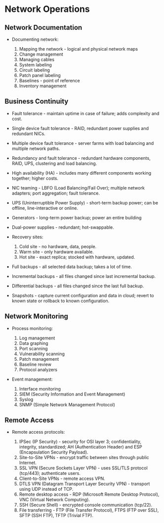 # Network Operations

## Network Documentation

* Documenting network:

    1. Mapping the network - logical and physical network maps
    2. Change management
    3. Managing cables
    4. System labeling
    5. Circuit labeling
    6. Patch panel labeling
    7. Baselines - point of reference
    8. Inventory management

## Business Continuity

* Fault tolerance - maintain uptime in case of failure; adds complexity and cost.

* Single device fault tolerance - RAID, redundant power supplies and redundant NICs.

* Multiple device fault tolerance - server farms with load balancing and multiple network paths.

* Redundancy and fault tolerance - redundant hardware components, RAID, UPS, clustering and load balancing.

* High availability (HA) - includes many different components working together; higher costs.

* NIC teaming - LBFO (Load Balancing/Fail Over); multiple network adapters; port aggregation; fault tolerance.

* UPS (Uninterruptible Power Supply) - short-term backup power; can be offline, line-interactive or online.

* Generators - long-term power backup; power an entire building

* Dual-power supplies - redundant; hot-swappable.

* Recovery sites:

    1. Cold site - no hardware, data, people.
    2. Warm site - only hardware available.
    3. Hot site - exact replica; stocked with hardware, updated.

* Full backups - all selected data backup; takes a lot of time.

* Incremental backups - all files changed since last incremental backup.

* Differential backups - all files changed since the last full backup.

* Snapshots - capture current configuration and data in cloud; revert to known state or rollback to known configuration.

## Network Monitoring

* Process monitoring:

    1. Log management
    2. Data graphing
    3. Port scanning
    4. Vulnerability scanning
    5. Patch management
    6. Baseline review
    7. Protocol analyzers

* Event management:

    1. Interface monitoring
    2. SIEM (Security Information and Event Management)
    3. Syslog
    4. SNMP (Simple Network Management Protocol)

## Remote Access

* Remote access protocols:

    1. IPSec (IP Security) - security for OSI layer 3; confidentiality, integrity, standardized; AH (Authentication Header) and ESP (Encapsulation Security Payload).
    2. Site-to-Site VPNs - encrypt traffic between sites through public Internet.
    3. SSL VPN (Secure Sockets Layer VPN) - uses SSL/TLS protocol (tcp/443); authenticate users.
    4. Client-to-Site VPNs - remote access VPN.
    5. DTLS VPN (Datagram Transport Layer Security VPN) - transport using UDP instead of TCP.
    6. Remote desktop access - RDP (Microsoft Remote Desktop Protocol), VNC (Virtual Network Computing).
    7. SSH (Secure Shell) - encrypted console communication (tcp/22).
    8. File transferring - FTP (File Transfer Protocol), FTPS (FTP over SSL), SFTP (SSH FTP), TFTP (Trivial FTP).
